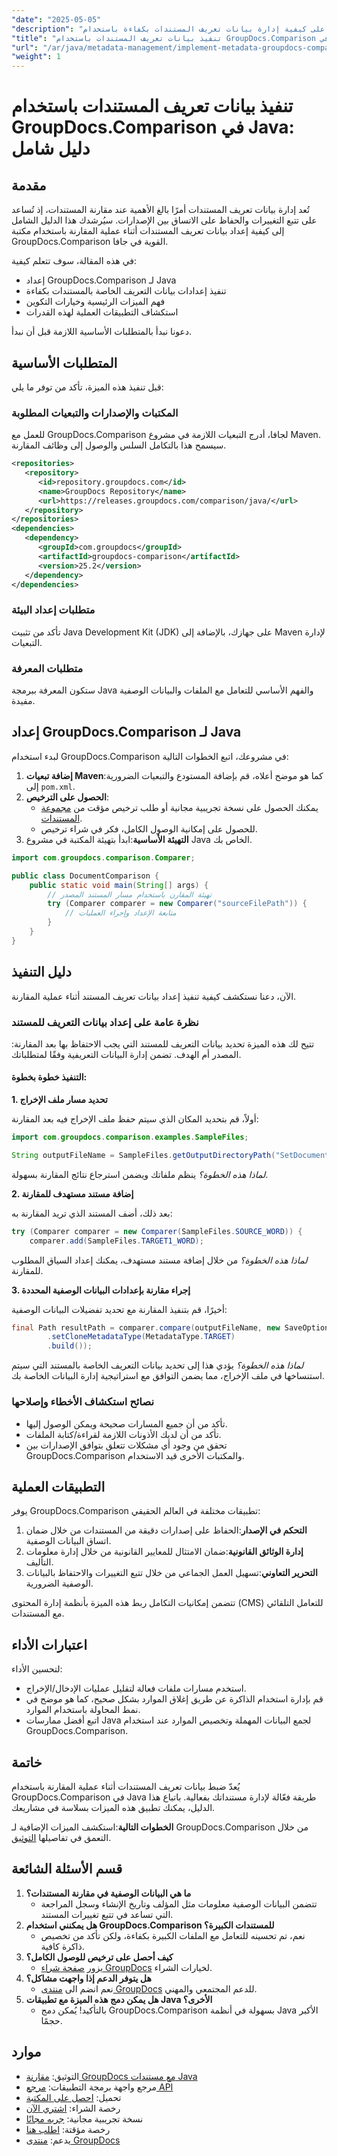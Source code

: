 ```yaml
---
"date": "2025-05-05"
"description": "تعرّف على كيفية إدارة بيانات تعريف المستندات بكفاءة باستخدام GroupDocs.Comparison في جافا. يغطي هذا الدليل الإعداد والتكوين والتطبيقات العملية لتحسين إدارة المستندات."
"title": "تنفيذ بيانات تعريف المستندات باستخدام GroupDocs.Comparison في Java - دليل شامل"
"url": "/ar/java/metadata-management/implement-metadata-groupdocs-comparison-java-guide/"
"weight": 1
---
```


# تنفيذ بيانات تعريف المستندات باستخدام GroupDocs.Comparison في Java: دليل شامل

## مقدمة

تُعد إدارة بيانات تعريف المستندات أمرًا بالغ الأهمية عند مقارنة المستندات، إذ تُساعد على تتبع التغييرات والحفاظ على الاتساق بين الإصدارات. سيُرشدك هذا الدليل الشامل إلى كيفية إعداد بيانات تعريف المستندات أثناء عملية المقارنة باستخدام مكتبة GroupDocs.Comparison القوية في جافا.

في هذه المقالة، سوف تتعلم كيفية:
- إعداد GroupDocs.Comparison لـ Java
- تنفيذ إعدادات بيانات التعريف الخاصة بالمستندات بكفاءة
- فهم الميزات الرئيسية وخيارات التكوين
- استكشاف التطبيقات العملية لهذه القدرات

دعونا نبدأ بالمتطلبات الأساسية اللازمة قبل أن نبدأ.

## المتطلبات الأساسية

قبل تنفيذ هذه الميزة، تأكد من توفر ما يلي:

### المكتبات والإصدارات والتبعيات المطلوبة

للعمل مع GroupDocs.Comparison لجافا، أدرج التبعيات اللازمة في مشروع Maven. سيسمح هذا بالتكامل السلس والوصول إلى وظائف المقارنة.

```xml
<repositories>
   <repository>
      <id>repository.groupdocs.com</id>
      <name>GroupDocs Repository</name>
      <url>https://releases.groupdocs.com/comparison/java/</url>
   </repository>
</repositories>
<dependencies>
   <dependency>
      <groupId>com.groupdocs</groupId>
      <artifactId>groupdocs-comparison</artifactId>
      <version>25.2</version>
   </dependency>
</dependencies>
```

### متطلبات إعداد البيئة

تأكد من تثبيت Java Development Kit (JDK) على جهازك، بالإضافة إلى Maven لإدارة التبعيات.

### متطلبات المعرفة

ستكون المعرفة ببرمجة Java والفهم الأساسي للتعامل مع الملفات والبيانات الوصفية مفيدة.

## إعداد GroupDocs.Comparison لـ Java

لبدء استخدام GroupDocs.Comparison في مشروعك، اتبع الخطوات التالية:

1. **إضافة تبعيات Maven**:كما هو موضح أعلاه، قم بإضافة المستودع والتبعيات الضرورية إلى `pom.xml`.
2. **الحصول على الترخيص**:
   - يمكنك الحصول على نسخة تجريبية مجانية أو طلب ترخيص مؤقت من [مجموعة المستندات](https://purchase.groupdocs.com/temporary-license/).
   - للحصول على إمكانية الوصول الكامل، فكر في شراء ترخيص.
3. **التهيئة الأساسية**:ابدأ بتهيئة المكتبة في مشروع Java الخاص بك.

```java
import com.groupdocs.comparison.Comparer;

public class DocumentComparison {
    public static void main(String[] args) {
        // تهيئة المقارن باستخدام مسار المستند المصدر
        try (Comparer comparer = new Comparer("sourceFilePath")) {
            // متابعة الإعداد وإجراء العمليات
        }
    }
}
```

## دليل التنفيذ

الآن، دعنا نستكشف كيفية تنفيذ إعداد بيانات تعريف المستند أثناء عملية المقارنة.

### نظرة عامة على إعداد بيانات التعريف للمستند

تتيح لك هذه الميزة تحديد بيانات التعريف للمستند التي يجب الاحتفاظ بها بعد المقارنة: المصدر أم الهدف. تضمن إدارة البيانات التعريفية وفقًا لمتطلباتك.

#### التنفيذ خطوة بخطوة:

**1. تحديد مسار ملف الإخراج**

أولاً، قم بتحديد المكان الذي سيتم حفظ ملف الإخراج فيه بعد المقارنة:

```java
import com.groupdocs.comparison.examples.SampleFiles;

String outputFileName = SampleFiles.getOutputDirectoryPath("SetDocumentMetadataTarget");
```

*لماذا هذه الخطوة؟* ينظم ملفاتك ويضمن استرجاع نتائج المقارنة بسهولة.

**2. إضافة مستند مستهدف للمقارنة**

بعد ذلك، أضف المستند الذي تريد المقارنة به:

```java
try (Comparer comparer = new Comparer(SampleFiles.SOURCE_WORD)) {
    comparer.add(SampleFiles.TARGET1_WORD);
```

*لماذا هذه الخطوة؟* من خلال إضافة مستند مستهدف، يمكنك إعداد السياق المطلوب للمقارنة.

**3. إجراء مقارنة بإعدادات البيانات الوصفية المحددة**

أخيرًا، قم بتنفيذ المقارنة مع تحديد تفضيلات البيانات الوصفية:

```java
final Path resultPath = comparer.compare(outputFileName, new SaveOptions.Builder()
        .setCloneMetadataType(MetadataType.TARGET)
        .build());
```

*لماذا هذه الخطوة؟* يؤدي هذا إلى تحديد بيانات التعريف الخاصة بالمستند التي سيتم استنساخها في ملف الإخراج، مما يضمن التوافق مع استراتيجية إدارة البيانات الخاصة بك.

### نصائح استكشاف الأخطاء وإصلاحها

- تأكد من أن جميع المسارات صحيحة ويمكن الوصول إليها.
- تأكد من أن لديك الأذونات اللازمة لقراءة/كتابة الملفات.
- تحقق من وجود أي مشكلات تتعلق بتوافق الإصدارات بين GroupDocs.Comparison والمكتبات الأخرى قيد الاستخدام.

## التطبيقات العملية

يوفر GroupDocs.Comparison تطبيقات مختلفة في العالم الحقيقي:

1. **التحكم في الإصدار**:الحفاظ على إصدارات دقيقة من المستندات من خلال ضمان اتساق البيانات الوصفية.
2. **إدارة الوثائق القانونية**:ضمان الامتثال للمعايير القانونية من خلال إدارة معلومات التأليف.
3. **التحرير التعاوني**:تسهيل العمل الجماعي من خلال تتبع التغييرات والاحتفاظ بالبيانات الوصفية الضرورية.

تتضمن إمكانيات التكامل ربط هذه الميزة بأنظمة إدارة المحتوى (CMS) للتعامل التلقائي مع المستندات.

## اعتبارات الأداء

لتحسين الأداء:
- استخدم مسارات ملفات فعالة لتقليل عمليات الإدخال/الإخراج.
- قم بإدارة استخدام الذاكرة عن طريق إغلاق الموارد بشكل صحيح، كما هو موضح في نمط المحاولة باستخدام الموارد.
- اتبع أفضل ممارسات Java لجمع البيانات المهملة وتخصيص الموارد عند استخدام GroupDocs.Comparison.

## خاتمة

يُعدّ ضبط بيانات تعريف المستندات أثناء عملية المقارنة باستخدام GroupDocs.Comparison في Java طريقة فعّالة لإدارة مستنداتك بفعالية. باتباع هذا الدليل، يمكنك تطبيق هذه الميزات بسلاسة في مشاريعك.

**الخطوات التالية**:استكشف الميزات الإضافية لـ GroupDocs.Comparison من خلال التعمق في تفاصيلها [التوثيق](https://docs.groupdocs.com/comparison/java/).

## قسم الأسئلة الشائعة

1. **ما هي البيانات الوصفية في مقارنة المستندات؟**
   - تتضمن البيانات الوصفية معلومات مثل المؤلف وتاريخ الإنشاء وسجل المراجعة التي تساعد في تتبع تغييرات المستند.
2. **هل يمكنني استخدام GroupDocs.Comparison للمستندات الكبيرة؟**
   - نعم، تم تحسينه للتعامل مع الملفات الكبيرة بكفاءة، ولكن تأكد من تخصيص ذاكرة كافية.
3. **كيف أحصل على ترخيص للوصول الكامل؟**
   - يزور [صفحة شراء GroupDocs](https://purchase.groupdocs.com/buy) لخيارات الشراء.
4. **هل يتوفر الدعم إذا واجهت مشاكل؟**
   - نعم انضم الى [منتدى GroupDocs](https://forum.groupdocs.com/c/comparison) للدعم المجتمعي والمهني.
5. **هل يمكن دمج هذه الميزة مع تطبيقات Java الأخرى؟**
   - بالتأكيد! يُمكن دمج GroupDocs.Comparison بسهولة في أنظمة Java الأكبر حجمًا.

## موارد

- التوثيق: [مقارنة GroupDocs مع مستندات Java](https://docs.groupdocs.com/comparison/java/)
- مرجع واجهة برمجة التطبيقات: [مرجع API](https://reference.groupdocs.com/comparison/java/)
- تحميل: [احصل على المكتبة](https://releases.groupdocs.com/comparison/java/)
- رخصة الشراء: [اشتري الآن](https://purchase.groupdocs.com/buy)
- نسخة تجريبية مجانية: [جربه مجانًا](https://releases.groupdocs.com/comparison/java/)
- رخصة مؤقتة: [اطلب هنا](https://purchase.groupdocs.com/temporary-license/)
- يدعم: [منتدى GroupDocs](https://forum.groupdocs.com/c/comparison)